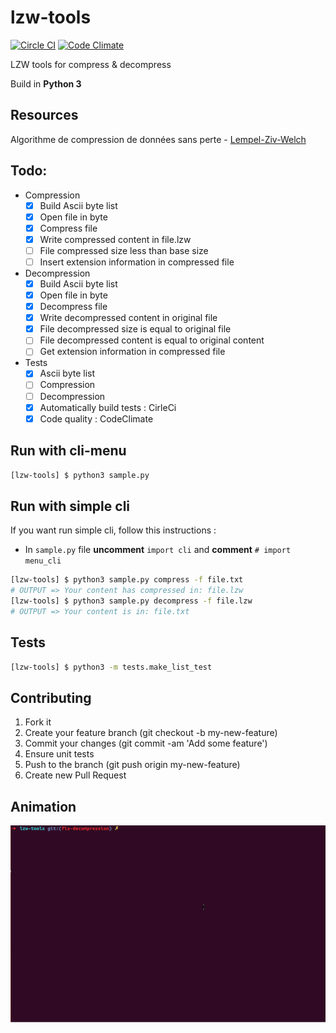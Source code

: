 # lzw-tools
[![Circle CI](https://circleci.com/gh/HugoPouliquen/lzw-tools.svg?style=shield)](https://circleci.com/gh/HugoPouliquen/lzw-tools)
[![Code Climate](https://codeclimate.com/github/HugoPouliquen/lzw-tools/badges/gpa.svg)](https://codeclimate.com/github/HugoPouliquen/lzw-tools)

LZW tools for compress &amp; decompress

Build in **Python 3**

## Resources
 Algorithme de compression de données sans perte -   [Lempel-Ziv-Welch](https://fr.wikipedia.org/wiki/Lempel-Ziv-Welch)

## Todo:
- Compression
    - [x] Build Ascii byte list
    - [x] Open file in byte
    - [x] Compress file
    - [x] Write compressed content in file.lzw
    - [ ] File compressed size less than base size
    - [ ] Insert extension information in compressed file
- Decompression
    - [x] Build Ascii byte list
    - [x] Open file in byte
    - [x] Decompress file
    - [x] Write decompressed content in original file
    - [x] File decompressed size is equal to original file
    - [ ] File decompressed content is equal to original content
    - [ ] Get extension information in compressed file
- Tests
    - [x] Ascii byte list
    - [ ] Compression
    - [ ] Decompression
    - [x] Automatically build tests : CirleCi
    - [x] Code quality : CodeClimate

## Run with cli-menu
```bash
[lzw-tools] $ python3 sample.py
```

## Run with simple cli

If you want run simple cli, follow this instructions :
- In `sample.py` file **uncomment**  `import cli` and  **comment** `# import menu_cli`
```bash
[lzw-tools] $ python3 sample.py compress -f file.txt
# OUTPUT => Your content has compressed in: file.lzw
[lzw-tools] $ python3 sample.py decompress -f file.lzw
# OUTPUT => Your content is in: file.txt
```

## Tests
```bash
[lzw-tools] $ python3 -m tests.make_list_test
```

## Contributing
1. Fork it
2. Create your feature branch (git checkout -b my-new-feature)
3. Commit your changes (git commit -am 'Add some feature')
4. Ensure unit tests
5. Push to the branch (git push origin my-new-feature)
6. Create new Pull Request

## Animation

![](img/animation.gif?raw=true)
